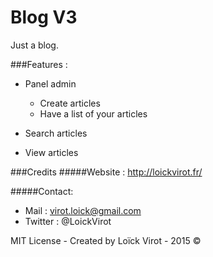 # Blog V3
Just a blog.

###Features :
  - Panel admin
    - Create articles
    - Have a list of your articles
  
  - Search articles
  - View articles


###Credits
#####Website : http://loickvirot.fr/

#####Contact:
  - Mail :    virot.loick@gmail.com
  - Twitter : @LoickVirot



MIT License - Created by Loïck Virot - 2015 ©
